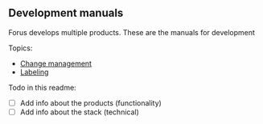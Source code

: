 ## Development manuals

Forus develops multiple products. These are the manuals for development

Topics:
* [Change management](https://github.com/teamforus/general/blob/develop/manuals/development/change-management.md)
* [Labeling](https://github.com/teamforus/general/blob/develop/manuals/development/labels.md)




Todo in this readme:
- [ ] Add info about the products (functionality)
- [ ] Add info about the stack (technical)
